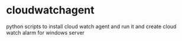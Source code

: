 # cloudwatchagent
python scripts to install cloud watch agent and run it and create cloud watch alarm for windows server
